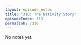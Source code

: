 ```yaml
---
layout: episode_notes
title: "310: The Nativity Story"
episodeIndex: 313
permalink: /310
---
```

No notes yet.
